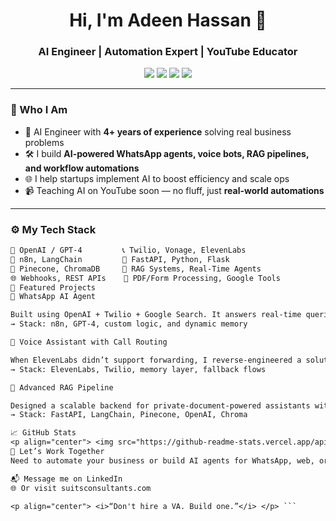 <h1 align="center">Hi, I'm Adeen Hassan 👋</h1>
<h3 align="center">AI Engineer | Automation Expert | YouTube Educator</h3>

<p align="center">
  <a href="https://github.com/malickadeen"><img src="https://img.shields.io/badge/GitHub-181717?style=flat&logo=github&logoColor=white" /></a>
  <a href="https://www.linkedin.com/in/malick-adeen-ai/"><img src="https://img.shields.io/badge/LinkedIn-blue?style=flat&logo=linkedin&logoColor=white" /></a>
  <a href="https://www.suitsconsultants.com"><img src="https://img.shields.io/badge/Website-suitsconsultants.com-0a0a0a?style=flat&logo=google-chrome&logoColor=white" /></a>
  <a href="#"><img src="https://img.shields.io/badge/YouTube-Launching Soon-red?style=flat&logo=youtube&logoColor=white" /></a>
</p>

---

### 🧠 Who I Am

- 🤖 AI Engineer with **4+ years of experience** solving real business problems  
- 🛠️ I build **AI-powered WhatsApp agents, voice bots, RAG pipelines, and workflow automations**  
- 🌐 I help startups implement AI to boost efficiency and scale ops  
- 📹 Teaching AI on YouTube soon — no fluff, just **real-world automations**

---

### ⚙️ My Tech Stack

```txt
🧠 OpenAI / GPT-4         📞 Twilio, Vonage, ElevenLabs  
🔄 n8n, LangChain         🧰 FastAPI, Python, Flask  
📁 Pinecone, ChromaDB     🤖 RAG Systems, Real-Time Agents  
🌐 Webhooks, REST APIs    🧾 PDF/Form Processing, Google Tools
🚀 Featured Projects
🔹 WhatsApp AI Agent

Built using OpenAI + Twilio + Google Search. It answers real-time queries, automates info gathering, and mimics human chat support.
→ Stack: n8n, GPT-4, custom logic, and dynamic memory

🔹 Voice Assistant with Call Routing

When ElevenLabs didn’t support forwarding, I reverse-engineered a solution with GPT-IVR logic for real-time voice agents.
→ Stack: ElevenLabs, Twilio, memory layer, fallback flows

🔹 Advanced RAG Pipeline

Designed a scalable backend for private-document-powered assistants with live internet search fallback.
→ Stack: FastAPI, LangChain, Pinecone, OpenAI, Chroma

📈 GitHub Stats
<p align="center"> <img src="https://github-readme-stats.vercel.app/api?username=malickadeen&show_icons=true&theme=radical" height="180" /> <img src="https://github-readme-stats.vercel.app/api/top-langs/?username=malickadeen&layout=compact&theme=radical" height="180"/> </p>
📣 Let’s Work Together
Need to automate your business or build AI agents for WhatsApp, web, or voice?

📬 Message me on LinkedIn
🌐 Or visit suitsconsultants.com

<p align="center"> <i>“Don't hire a VA. Build one.”</i> </p> ```

